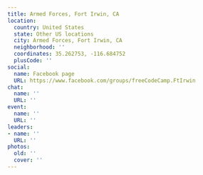 ```yaml
---
title: Armed Forces, Fort Irwin, CA
location:
  country: United States
  state: Other US locations
  city: Armed Forces, Fort Irwin, CA
  neighborhood: ''
  coordinates: 35.262753, -116.684752
  plusCode: ''
social:
  name: Facebook page
  URL: https://www.facebook.com/groups/freeCodeCamp.FtIrwin
chat:
  name: ''
  URL: ''
event:
  name: ''
  URL: ''
leaders:
- name: ''
  URL: ''
photos:
  old: ''
  cover: ''
---
```

